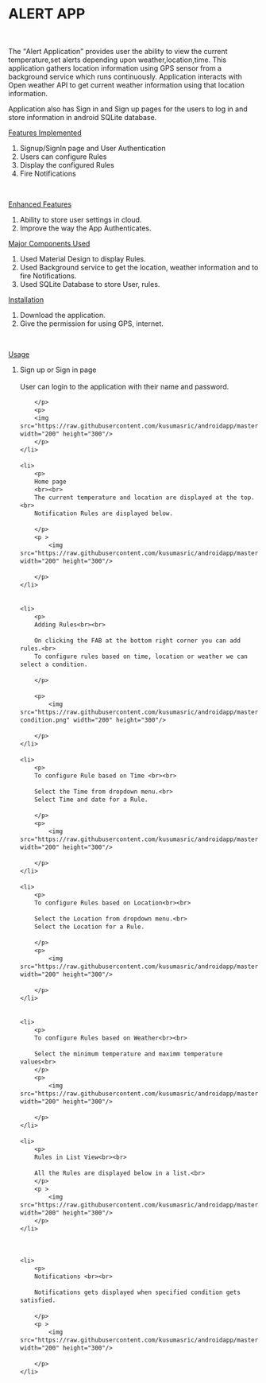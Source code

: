 <h1>ALERT APP</h1>
<br>
<p>
The <q>Alert Application</q> provides user the ability to view the current temperature,set alerts depending upon weather,location,time.
This application gathers location information using GPS sensor from a background service which runs continuously. Application interacts with Open weather API to get current weather information using that location information.

Application also has Sign in and Sign up pages for the users to log in and store information in android SQLite database.

</p>

<p>
<u>Features Implemented</u><br>
<ol>
  <li>Signup/SignIn page and User Authentication</li>
  <li>Users can configure Rules</li>
  <li>Display the configured Rules</li>	
  <li>Fire Notifications</li>	
</ol> 
<br></p>
<p><u>Enhanced Features</u><br></p>
<ol>
  <li>Ability to store user settings in cloud.</li>
  <li>Improve the way the App Authenticates.</li>  
</ol> 

<p><u>Major Components Used</u></p>
<ol>
   <li>Used Material Design to display Rules.</li>
   <li>Used Background service to get the location, weather information and to fire Notifications.</li>	
   <li>Used SQLite Database to store User, rules. </li>	

</ol>
<p><u> Installation</u></p>

<ol>
  <li>Download the application.</li>
  <li>Give the permission for using GPS, internet.</li>
</ol> <br>
<p><u>Usage </u></p> 

<ol>
	<li>
		<p>
		Sign up or Sign in page<br><br>
		User can login to the application with their name and password.

		</p>
		<p>
  		<img src="https://raw.githubusercontent.com/kusumasric/androidapp/master/screens/Signup.png" width="200" height="300"/>
		</p>
	</li>

	<li>
		<p>
		Home page
		<br><br>
		The current temperature and location are displayed at the top.<br>
		Notification Rules are displayed below.

		</p>
		<p >
        	<img src="https://raw.githubusercontent.com/kusumasric/androidapp/master/screens/listrules.png" width="200" height="300"/>

		</p>
	</li>


	<li>
		<p>
		Adding Rules<br><br>

		On clicking the FAB at the bottom right corner you can add rules.<br>
		To configure rules based on time, location or weather we can select a condition.

		</p>

		<p>
        	<img src="https://raw.githubusercontent.com/kusumasric/androidapp/master/screens/select condition.png" width="200" height="300"/>

		</p>
	</li>

	<li>
		<p>
		To configure Rule based on Time <br><br>

		Select the Time from dropdown menu.<br>
		Select Time and date for a Rule.

		</p>
		<p>
      		<img src="https://raw.githubusercontent.com/kusumasric/androidapp/master/screens/datetime.png" width="200" height="300"/>

		</p>
	</li>

	<li>
		<p>
		To configure Rules based on Location<br><br>

		Select the Location from dropdown menu.<br>
		Select the Location for a Rule.

		</p>
		<p>
        	<img src="https://raw.githubusercontent.com/kusumasric/androidapp/master/screens/location.png" width="200" height="300"/>

		</p>
	</li>


	<li>
		<p>
		To configure Rules based on Weather<br><br>

		Select the minimum temperature and maximm temperature values<br>
		</p>
		<p>
        	<img src="https://raw.githubusercontent.com/kusumasric/androidapp/master/screens/weather.png" width="200" height="300"/>

		</p>
	</li>

	<li>
		<p>
		Rules in List View<br><br>

		All the Rules are displayed below in a list.<br>
		</p>
		<p >
        	<img src="https://raw.githubusercontent.com/kusumasric/androidapp/master/screens/listrules.png" width="200" height="300"/>
		</p>
	</li>



	<li>
		<p>
		Notifications <br><br>

		Notifications gets displayed when specified condition gets satisfied.

		</p>
		<p >
       		<img src="https://raw.githubusercontent.com/kusumasric/androidapp/master/screens/messages.png" width="200" height="300"/>

		</p>
	</li>
</ol>

